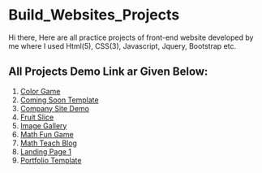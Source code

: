 # Build_Websites_Projects

Hi there, Here are all practice projects of front-end website developed by me where I used Html(5), CSS(3), Javascript, Jquery, Bootstrap etc.

## All Projects Demo Link ar Given Below:

1.  [Color Game][s1]
2.  [Coming Soon Template][s2]
3.  [Company Site Demo][s3]
4.  [Fruit Slice ][s4]
5.  [Image Gallery ][s5]
6.  [Math Fun Game ][s6]
7.  [Math Teach Blog ][s7]
8.  [Landing Page 1][s8]
9.  [Portfolio Template ][s9]

[s1]: https://rawgit.com/dipto0321/Build_Websites_Projects/master/Color%20Game/index.html
[s2]: https://rawgit.com/dipto0321/Build_Websites_Projects/master/comingsoon_templates/index.html
[s3]: https://rawgit.com/dipto0321/Build_Websites_Projects/master/Companysite_Demo/index.html
[s4]: https://rawgit.com/dipto0321/Build_Websites_Projects/master/fruitSlice/index.html
[s5]: https://rawgit.com/dipto0321/Build_Websites_Projects/master/Image%20Gallery%20Site/index.html
[s6]: https://rawgit.com/dipto0321/Build_Websites_Projects/master/mathfungame/index.html
[s7]: https://rawgit.com/dipto0321/Build_Websites_Projects/master/MathmaticsWeb/index.html
[s8]: https://rawgit.com/dipto0321/Build_Websites_Projects/master/Responsive%20Landing%20Page%20Demo1/index.html
[s9]: https://rawgit.com/dipto0321/Build_Websites_Projects/master/Responsive%20Portfolio%20template/index.html
